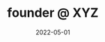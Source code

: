---
date_str: 2022
date: 2022-05-01
description: launched a successful crowdfund and created a new model for monetizing music on the internet
group_id: 5
layout: post
render: false
title: "founder @ XYZ"
---